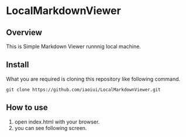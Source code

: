 # LocalMarkdownViewer
## Overview
This is Simple Markdown Viewer runnnig local machine.

## Install
What you are required is cloning this repository like following command.

```shell
git clone https://github.com/iaoiui/LocalMarkdownViewer.git
```

## How to use
1. open index.html with your browser.
2. you can see following screen.
